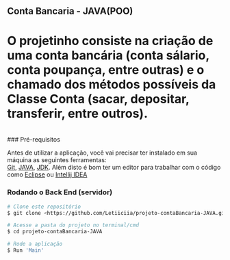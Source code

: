 ## Conta Bancaria - JAVA(POO)

<h1>O projetinho consiste na criação de uma conta bancária (conta sálario, conta poupança, entre outras) e o chamado dos métodos possíveis da Classe Conta (sacar, depositar, transferir, entre outros).
</h1><br>
### Pré-requisitos

Antes de utilizar a aplicação, você vai precisar ter instalado em sua máquina as seguintes ferramentas:<br>
[Git](https://git-scm.com), [JAVA](https://www.java.com/pt-BR/), [JDK](https://www.oracle.com/br/java/technologies/javase-jdk11-downloads.html).
Além disto é bom ter um editor para trabalhar com o código como [Eclipse](https://www.eclipse.org/downloads/) ou [Intellij IDEA](https://www.jetbrains.com/pt-br/idea/download/#section=windows)

### Rodando o Back End (servidor)

```bash
# Clone este repositório
$ git clone <https://github.com/Letiiciia/projeto-contaBancaria-JAVA.git>

# Acesse a pasta do projeto no terminal/cmd
$ cd projeto-contaBancaria-JAVA

# Rode a aplicação
$ Run 'Main'

```
